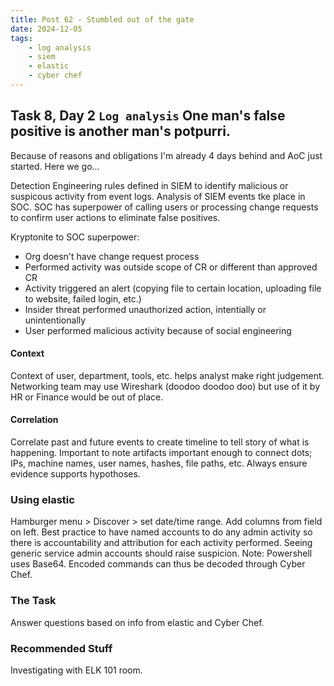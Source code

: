 ```yaml
---
title: Post 62 - Stumbled out of the gate
date: 2024-12-05
tags:
    - log analysis
    - siem
    - elastic
    - cyber chef
---
```

## Task 8, Day 2 `Log analysis` One man's false positive is another man's potpurri.  

Because of reasons and obligations I'm already 4 days behind and AoC just started. Here we go...

Detection Engineering rules defined in SIEM to identify malicious or suspicous activity from event logs. Analysis of SIEM events tke place in SOC. SOC has superpower of calling users or processing change requests to confirm user actions to eliminate false positives. 

Kryptonite to SOC superpower:
- Org doesn't have change request process
- Performed activity was outside scope of CR or different than approved CR
- Activity triggered an alert (copying file to certain location, uploading file to website, failed login, etc.)
- Insider threat performed unauthorized action, intentially or unintentionally
- User performed malicious activity because of social engineering  

#### Context
Context of user, department, tools, etc. helps analyst make right judgement. Networking team may use Wireshark (doodoo doodoo doo) but use of it by HR or Finance would be out of place.

#### Correlation
Correlate past and future events to create timeline to tell story of what is happening. Important to note artifacts important enough to connect dots; IPs, machine names, user names, hashes, file paths, etc. Always ensure evidence supports hypothoses. 

### Using elastic
Hamburger menu > Discover > set date/time range. Add columns from field on left. Best practice to have named accounts to do any admin activity so there is accountability and attribution for each activity performed. Seeing generic service admin accounts should raise suspicion. Note: Powershell uses Base64. Encoded commands can thus be decoded through Cyber Chef. 

### The Task
Answer questions based on info from elastic and Cyber Chef.

### Recommended Stuff
Investigating with ELK 101 room.